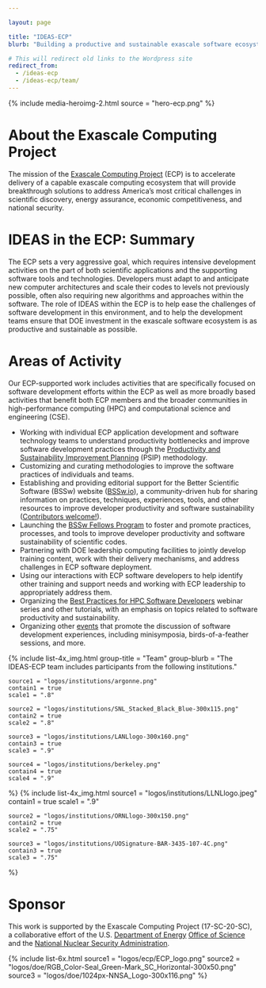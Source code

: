 ```yaml
---

layout: page

title: "IDEAS-ECP"
blurb: "Building a productive and sustainable exascale software ecosystem"

# This will redirect old links to the Wordpress site
redirect_from: 
  - /ideas-ecp
  - /ideas-ecp/team/
---
```


{% 	include media-heroimg-2.html 
	  source = "hero-ecp.png"
%}

# About the Exascale Computing Project

The mission of the [Exascale Computing Project](https://www.exascaleproject.org/) (ECP) is to accelerate delivery of a capable exascale computing ecosystem that will provide breakthrough solutions to address America’s most critical challenges in scientific discovery, energy assurance, economic competitiveness, and national security.

# IDEAS in the ECP: Summary

The ECP sets a very aggressive goal, which requires intensive development activities on the part of both scientific applications and the supporting software tools and technologies.  Developers must adapt to and anticipate new computer architectures and scale their codes to levels not previously possible, often also requiring new algorithms and approaches within the software.  The role of IDEAS within the ECP is to help ease the challenges of software development in this environment, and to help the development teams ensure that DOE investment in the exascale software ecosystem is as productive and sustainable as possible.

# Areas of Activity

Our ECP-supported work includes activities that are specifically focused on software development efforts within the ECP as well as more broadly based activities that benefit both ECP members and the broader communities in high-performance computing (HPC) and computational science and engineering (CSE).

* Working with individual ECP application development and software technology teams to understand productivity bottlenecks and improve software development practices through the [Productivity and Sustainability Improvement Planning](https://bssw.io/psip) (PSIP) methodology.
* Customizing and curating methodologies to improve the software practices of individuals and teams.
* Establishing and providing editorial support for the Better Scientific Software (BSSw) website ([BSSw.io](https://bssw.io/)), a community-driven hub for sharing information on practices, techniques, experiences, tools, and other resources to improve developer productivity and software sustainability ([Contributors welcome!](https://bssw.io/contribute)).
* Launching the [BSSw Fellows Program](/activities/bsswf) to foster and promote practices, processes, and tools to improve developer productivity and software sustainability of scientific codes.
* Partnering with DOE leadership computing facilities to jointly develop training content, work with their delivery mechanisms, and address challenges in ECP software deployment.
* Using our interactions with ECP software developers to help identify other training and support needs and working with ECP leadership to appropriately address them.
* Organizing the [Best Practices for HPC Software Developers](/series/hpc-best-practices-webinars) webinar series and other tutorials, with an emphasis on topics related to software productivity and sustainability.
* Organizing other [events](/resources/events.html) that promote the discussion of software development experiences, including minisymposia, birds-of-a-feather sessions, and more.

{% include list-4x_img.html
	group-title = "Team"
	group-blurb = "The IDEAS-ECP team includes participants from the following institutions."

	source1 = "logos/institutions/argonne.png"
	contain1 = true
	scale1 = ".8"

	source2 = "logos/institutions/SNL_Stacked_Black_Blue-300x115.png"
	contain2 = true
	scale2 = ".8"

	source3 = "logos/institutions/LANLlogo-300x160.png"
	contain3 = true
	scale3 = ".9"

	source4 = "logos/institutions/berkeley.png"
	contain4 = true
	scale4 = ".9"
%}
{% include list-4x_img.html
	source1 = "logos/institutions/LLNLlogo.jpeg"
	contain1 = true
	scale1 = ".9"

	source2 = "logos/institutions/ORNLlogo-300x150.png"
	contain2 = true
	scale2 = ".75"

	source3 = "logos/institutions/UOSignature-BAR-3435-107-4C.png"
	contain3 = true
	scale3 = ".75"
%}

# Sponsor

This work is supported by the Exascale Computing Project (17-SC-20-SC), a collaborative effort of the U.S. [Department of Energy](http://energy.gov/) [Office of Science](http://science.energy.gov/) and the [National Nuclear Security Administration](https://www.energy.gov/nnsa).

{% 	include list-6x.html
	source1 = "logos/ecp/ECP_logo.png"
	source2 = "logos/doe/RGB_Color-Seal_Green-Mark_SC_Horizontal-300x50.png"		source3 = "logos/doe/1024px-NNSA_Logo-300x116.png"
%}
